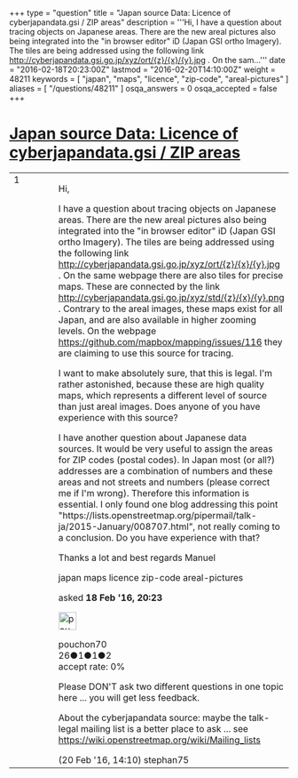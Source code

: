 +++
type = "question"
title = "Japan source Data: Licence of cyberjapandata.gsi / ZIP areas"
description = '''Hi, I have a question about tracing objects on Japanese areas. There are the new areal pictures also being integrated into the &quot;in browser editor&quot; iD (Japan GSI ortho Imagery). The tiles are being addressed using the following link http://cyberjapandata.gsi.go.jp/xyz/ort/{z}/{x}/{y}.jpg . On the sam...'''
date = "2016-02-18T20:23:00Z"
lastmod = "2016-02-20T14:10:00Z"
weight = 48211
keywords = [ "japan", "maps", "licence", "zip-code", "areal-pictures" ]
aliases = [ "/questions/48211" ]
osqa_answers = 0
osqa_accepted = false
+++

<div class="headNormal">

# [Japan source Data: Licence of cyberjapandata.gsi / ZIP areas](/questions/48211/japan-source-data-licence-of-cyberjapandatagsi-zip-areas)

</div>

<div id="main-body">

<div id="askform">

<table id="question-table" style="width:100%;">
<colgroup>
<col style="width: 50%" />
<col style="width: 50%" />
</colgroup>
<tbody>
<tr>
<td style="width: 30px; vertical-align: top"><div class="vote-buttons">
<span id="post-48211-upvote" class="ajax-command post-vote up" rel="nofollow" title="I like this post (click again to cancel)"> </span>
<div id="post-48211-score" class="post-score" title="current number of votes">
1
</div>
<span id="post-48211-downvote" class="ajax-command post-vote down" rel="nofollow" title="I dont like this post (click again to cancel)"> </span> <span id="favorite-mark" class="ajax-command favorite-mark" rel="nofollow" title="mark/unmark this question as favorite (click again to cancel)"> </span>
<div id="favorite-count" class="favorite-count">
&#10;</div>
</div></td>
<td><div id="item-right">
<div class="question-body">
<p>Hi,</p>
<p>I have a question about tracing objects on Japanese areas. There are the new areal pictures also being integrated into the "in browser editor" iD (Japan GSI ortho Imagery). The tiles are being addressed using the following link <a href="http://cyberjapandata.gsi.go.jp/xyz/ort/%7Bz%7D/%7Bx%7D/%7By%7D.jpg">http://cyberjapandata.gsi.go.jp/xyz/ort/{z}/{x}/{y}.jpg</a> . On the same webpage there are also tiles for precise maps. These are connected by the link <a href="http://cyberjapandata.gsi.go.jp/xyz/std/%7Bz%7D/%7Bx%7D/%7By%7D.png">http://cyberjapandata.gsi.go.jp/xyz/std/{z}/{x}/{y}.png</a> . Contrary to the areal images, these maps exist for all Japan, and are also available in higher zooming levels. On the webpage <a href="https://github.com/mapbox/mapping/issues/116">https://github.com/mapbox/mapping/issues/116</a> they are claiming to use this source for tracing.</p>
<p>I want to make absolutely sure, that this is legal. I'm rather astonished, because these are high quality maps, which represents a different level of source than just areal images. Does anyone of you have experience with this source?</p>
<p>I have another question about Japanese data sources. It would be very useful to assign the areas for ZIP codes (postal codes). In Japan most (or all?) addresses are a combination of numbers and these areas and not streets and numbers (please correct me if I'm wrong). Therefore this information is essential. I only found one blog addressing this point "https://lists.openstreetmap.org/pipermail/talk-ja/2015-January/008707.html", not really coming to a conclusion. Do you have experience with that?</p>
<p>Thanks a lot and best regards Manuel</p>
</div>
<div id="question-tags" class="tags-container tags">
<span class="post-tag tag-link-japan" rel="tag" title="see questions tagged &#39;japan&#39;">japan</span> <span class="post-tag tag-link-maps" rel="tag" title="see questions tagged &#39;maps&#39;">maps</span> <span class="post-tag tag-link-licence" rel="tag" title="see questions tagged &#39;licence&#39;">licence</span> <span class="post-tag tag-link-zip-code" rel="tag" title="see questions tagged &#39;zip-code&#39;">zip-code</span> <span class="post-tag tag-link-areal-pictures" rel="tag" title="see questions tagged &#39;areal-pictures&#39;">areal-pictures</span>
</div>
<div id="question-controls" class="post-controls">
&#10;</div>
<div class="post-update-info-container">
<div class="post-update-info post-update-info-user">
<p>asked <strong>18 Feb '16, 20:23</strong></p>
<img src="https://secure.gravatar.com/avatar/a2c4d63fabc82a60415230be727f685a?s=32&amp;d=identicon&amp;r=g" class="gravatar" width="32" height="32" alt="pouchon70&#39;s gravatar image" />
<p><span>pouchon70</span><br />
<span class="score" title="26 reputation points">26</span><span title="1 badges"><span class="badge1">●</span><span class="badgecount">1</span></span><span title="1 badges"><span class="silver">●</span><span class="badgecount">1</span></span><span title="2 badges"><span class="bronze">●</span><span class="badgecount">2</span></span><br />
<span class="accept_rate" title="Rate of the user&#39;s accepted answers">accept rate:</span> <span title="pouchon70 has no accepted answers">0%</span></p>
</div>
</div>
<div id="comments-container-48211" class="comments-container">
<span id="48241"></span>
<div id="comment-48241" class="comment">
<div id="post-48241-score" class="comment-score">
&#10;</div>
<div class="comment-text">
<p>Please DON'T ask two different questions in one topic here ... you will get less feedback.</p>
<p>About the cyberjapandata source: maybe the talk-legal mailing list is a better place to ask ... see <a href="https://wiki.openstreetmap.org/wiki/Mailing_lists">https://wiki.openstreetmap.org/wiki/Mailing_lists</a></p>
</div>
<div id="comment-48241-info" class="comment-info">
<span class="comment-age">(20 Feb '16, 14:10)</span> <span class="comment-user userinfo">stephan75</span>
</div>
</div>
</div>
<div id="comment-tools-48211" class="comment-tools">
&#10;</div>
<div class="clear">
&#10;</div>
<div id="comment-48211-form-container" class="comment-form-container">
&#10;</div>
<div class="clear">
&#10;</div>
</div></td>
</tr>
</tbody>
</table>

</div>

</div>


